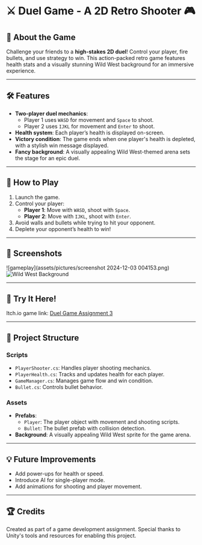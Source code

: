 # ⚔️ Duel Game - A 2D Retro Shooter 🎮

## 🎯 About the Game
Challenge your friends to a **high-stakes 2D duel**! Control your player, fire bullets, and use strategy to win. 
This action-packed retro game features health stats and a visually stunning Wild West background for an immersive experience.

---

## 🛠️ Features
- **Two-player duel mechanics**:
  - Player 1 uses `WASD` for movement and `Space` to shoot.
  - Player 2 uses `IJKL` for movement and `Enter` to shoot.
- **Health system**: Each player’s health is displayed on-screen.
- **Victory condition**: The game ends when one player's health is depleted, with a stylish win message displayed.
- **Fancy background**: A visually appealing Wild West-themed arena sets the stage for an epic duel.

---

## 📖 How to Play
1. Launch the game.
2. Control your player:
   - **Player 1**: Move with `WASD`, shoot with `Space`.
   - **Player 2**: Move with `IJKL`, shoot with `Enter`.
3. Avoid walls and bullets while trying to hit your opponent.
4. Deplete your opponent’s health to win!

---

## 🎨 Screenshots
![gameplay](assets/pictures/screenshot 2024-12-03 004153.png)
![Wild West Background](assets/background.png)

---

## 🚀 Try It Here!
Itch.io game link: [Duel Game Assignment 3](https://blackeswadeh.itch.io/duel-game-assignment3)

---

## 📂 Project Structure
### **Scripts**
- `PlayerShooter.cs`: Handles player shooting mechanics.
- `PlayerHealth.cs`: Tracks and updates health for each player.
- `GameManager.cs`: Manages game flow and win condition.
- `Bullet.cs`: Controls bullet behavior.

### **Assets**
- **Prefabs**:
  - `Player`: The player object with movement and shooting scripts.
  - `Bullet`: The bullet prefab with collision detection.
- **Background**: A visually appealing Wild West sprite for the game arena.

---

## 💡 Future Improvements
- Add power-ups for health or speed.
- Introduce AI for single-player mode.
- Add animations for shooting and player movement.

---

## 🏆 Credits
Created as part of a game development assignment. Special thanks to Unity's tools and resources for enabling this project.


